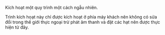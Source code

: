 Kích hoạt một quy trình một cách ngẫu nhiên.

Trình kích hoạt này chỉ được kích hoạt ở phía máy khách nên không có sửa đổi trong thế giới thực ngoại trừ
phát âm thanh và đặt các hạt nên được thực hiện từ đây.